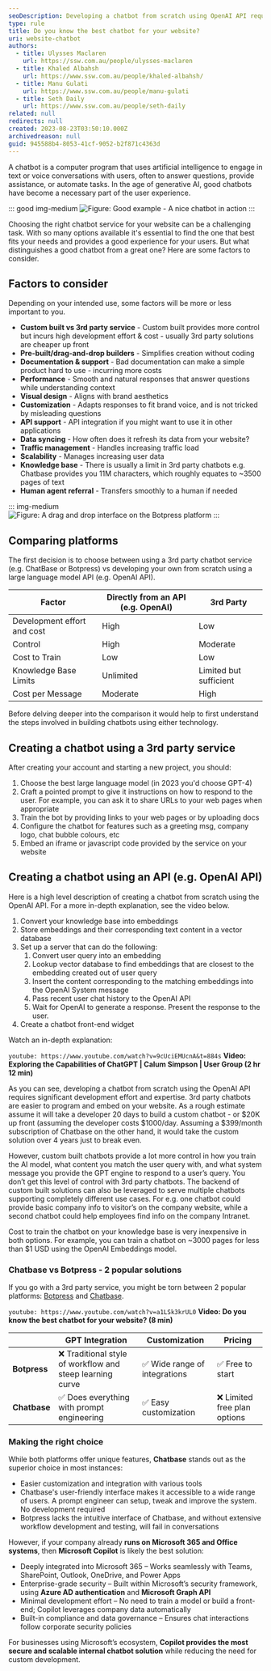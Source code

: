```yaml
---
seoDescription: Developing a chatbot from scratch using OpenAI API requires significant expertise and upfront costs. Compare options with Chatbase, Botpress, or build your own custom solution for more control over AI model training and system messages.
type: rule
title: Do you know the best chatbot for your website?
uri: website-chatbot
authors:
  - title: Ulysses Maclaren
    url: https://ssw.com.au/people/ulysses-maclaren
  - title: Khaled Albahsh
    url: https://www.ssw.com.au/people/khaled-albahsh/
  - title: Manu Gulati
    url: https://www.ssw.com.au/people/manu-gulati
  - title: Seth Daily
    url: https://www.ssw.com.au/people/seth-daily
related: null
redirects: null
created: 2023-08-23T03:50:10.000Z
archivedreason: null
guid: 945588b4-8053-41cf-9052-b2f871c4363d
---
```


A chatbot is a computer program that uses artificial intelligence to engage in text or voice conversations with users, often to answer questions, provide assistance, or automate tasks. In the age of generative AI, good chatbots have become a necessary part of the user experience.

::: good img-medium
![Figure: Good example - A nice chatbot in action](chatbot-example.png)
:::

Choosing the right chatbot service for your website can be a challenging task. With so many options available it's essential to find the one that best fits your needs and provides a good experience for your users. But what distinguishes a good chatbot from a great one? Here are some factors to consider.

<!--endintro-->

## Factors to consider

Depending on your intended use, some factors will be more or less important to you.

* **Custom built vs 3rd party service** - Custom built provides more control but incurs high development effort & cost - usually 3rd party solutions are cheaper up front  
* **Pre-built/drag-and-drop builders** - Simplifies creation without coding  
* **Documentation & support** - Bad documentation can make a simple product hard to use - incurring more costs  
* **Performance** - Smooth and natural responses that answer questions while understanding context  
* **Visual design** - Aligns with brand aesthetics  
* **Customization** - Adapts responses to fit brand voice, and is not tricked by misleading questions  
* **API support** - API integration if you might want to use it in other applications  
* **Data syncing** - How often does it refresh its data from your website?  
* **Traffic management** - Handles increasing traffic load  
* **Scalability** - Manages increasing user data  
* **Knowledge base** - There is usually a limit in 3rd party chatbots e.g. Chatbase provides you 11M characters, which roughly equates to ~3500 pages of text  
* **Human agent referral** - Transfers smoothly to a human if needed  

::: img-medium
![Figure: A drag and drop interface on the Botpress platform](botpress-interface.png)
:::

## Comparing platforms

The first decision is to choose between using a 3rd party chatbot service (e.g. ChatBase or Botpress) vs developing your own from scratch using a large language model API (e.g. OpenAI API).

| Factor                      | Directly from an API (e.g. OpenAI) | 3rd Party              |
| --------------------------- | ---------- | ---------------------- |
| Development effort and cost | High  | Low                    |
| Control                     | High  | Moderate               |
| Cost to Train               | Low   | Low               |
| Knowledge Base Limits       | Unlimited  | Limited but sufficient |
| Cost per Message            | Moderate   | High                   |

Before delving deeper into the comparison it would help to first understand the steps involved in building chatbots using either technology.

## Creating a chatbot using a 3rd party service

After creating your account and starting a new project, you should:

1. Choose the best large language model (in 2023 you'd choose GPT-4)
2. Craft a pointed prompt to give it instructions on how to respond to the user. For example, you can ask it to share URLs to your web pages when appropriate
3. Train the bot by providing links to your web pages or by uploading docs
4. Configure the chatbot for features such as a greeting msg, company logo, chat bubble colours, etc
5. Embed an iframe or javascript code provided by the service on your website

## Creating a chatbot using an API (e.g. OpenAI API)

Here is a high level description of creating a chatbot from scratch using the OpenAI API. For a more in-depth explanation, see the video below.

1. Convert your knowledge base into embeddings
2. Store embeddings and their corresponding text content in a vector database
3. Set up a server that can do the following:
   1. Convert user query into an embedding
   2. Lookup vector database to find embeddings that are closest to the embedding created out of user query
   3. Insert the content corresponding to the matching embeddings into the OpenAI System message
   4. Pass recent user chat history to the OpenAI API
   5. Wait for OpenAI to generate a response. Present the response to the user.
4. Create a chatbot front-end widget

Watch an in-depth explanation:

`youtube: https://www.youtube.com/watch?v=9cUciEMUcnA&t=884s`
**Video: Exploring the Capabilities of ChatGPT | Calum Simpson | User Group (2 hr 12 min)**

As you can see, developing a chatbot from scratch using the OpenAI API requires significant development effort and expertise. 3rd party chatbots are easier to program and embed on your website. As a rough estimate assume it will take a developer 20 days to build a custom chatbot - or $20K up front (assuming the developer costs $1000/day. Assuming a $399/month subscription of Chatbase on the other hand, it would take the custom solution over 4 years just to break even.

However, custom built chatbots provide a lot more control in how you train the AI model, what content you match the user query with, and what system message you provide the GPT engine to respond to a user’s query. You don’t get this level of control with 3rd party chatbots. The backend of custom built solutions can also be leveraged to serve multiple chatbots supporting completely different use cases. For e.g. one chatbot could provide basic company info to visitor’s on the company website, while a second chatbot could help employees find info on the company Intranet.

Cost to train the chatbot on your knowledge base is very inexpensive in both options. For example, you can train a chatbot on ~3000 pages for less than $1 USD using the OpenAI Embeddings model.

### Chatbase vs Botpress - 2 popular solutions

If you go with a 3rd party service, you might be torn between 2 popular platforms: [Botpress](https://botpress.com/) and [Chatbase](https://www.chatbase.co/).

`youtube: https://www.youtube.com/watch?v=a1LSk3krUL0`
**Video: Do you know the best chatbot for your website? (8 min)**

|          | GPT Integration                                           | Customization                 | Pricing                      |
| -------- | --------------------------------------------------------- | ----------------------------- | ---------------------------- |
| **Botpress** | ❌ Traditional style of workflow and steep learning curve | ✅ Wide range of integrations | ✅ Free to start             |
| **Chatbase** | ✅ Does everything with prompt engineering                | ✅ Easy customization         | ❌ Limited free plan options |

### Making the right choice

While both platforms offer unique features, **Chatbase** stands out as the superior choice in most instances:

* Easier customization and integration with various tools
* Chatbase's user-friendly interface makes it accessible to a wide range of users. A prompt engineer can setup, tweak and improve the system. No development required
* Botpress lacks the intuitive interface of Chatbase, and without extensive workflow development and testing, will fail in conversations

However, if your company already **runs on Microsoft 365 and Office systems**, then **Microsoft Copilot** is likely the best solution:

* Deeply integrated into Microsoft 365 – Works seamlessly with Teams, SharePoint, Outlook, OneDrive, and Power Apps  
* Enterprise-grade security – Built within Microsoft’s security framework, using **Azure AD authentication** and **Microsoft Graph API**  
* Minimal development effort – No need to train a model or build a front-end; Copilot leverages company data automatically  
* Built-in compliance and data governance – Ensures chat interactions follow corporate security policies  

For businesses using Microsoft’s ecosystem, **Copilot provides the most secure and scalable internal chatbot solution** while reducing the need for custom development.
